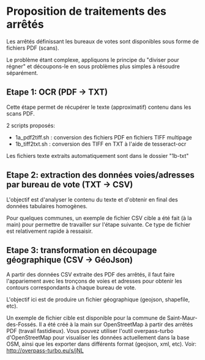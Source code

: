 # Proposition de traitements des arrêtés

Les arrêtés définissant les bureaux de votes sont disponibles sous forme de fichiers PDF (scans).

Le problème étant complexe, appliquons le principe du "diviser pour régner" et découpons-le en sous problèmes plus simples à résoudre séparément.

## Etape 1: OCR (PDF -> TXT)

Cette étape permet de récupérer le texte (approximatif) contenu dans les scans PDF.

2 scripts proposés:
- 1a_pdf2tiff.sh : conversion des fichiers PDF en fichiers TIFF multipage
- 1b_tiff2txt.sh : conversion des TIFF en TXT à l'aide de tesseract-ocr

Les fichiers texte extraits automatiquement sont dans le dossier "1b-txt"


## Etape 2: extraction des données voies/adresses par bureau de vote (TXT -> CSV)

L'objectif est d'analyser le contenu du texte et d'obtenir en final des données tabulaires homogènes.

Pour quelques communes, un exemple de fichier CSV cible a été fait (à la main) pour permettre de travailler sur l'étape suivante.
Ce type de fichier est relativement rapide à ressaisir.


## Etape 3: transformation en découpage géographique (CSV -> GéoJson)

A partir des données CSV extraite des PDF des arrêtés, il faut faire l'appariement avec les tronçons de voies et adresses pour obtenir les contours correspondants à chaque bureau de vote.

L'objectif ici est de produire un fichier géographique (geojson, shapefile, etc).

Un exemple de fichier cible est disponible pour la commune de Saint-Maur-des-Fossés. Il a été créé à la main sur OpenStreetMap à partir des arrêtés PDF (travail fastidieux).
Vous pouvez utiliser l'outil overpass-turbo d'OpenStreetMap pour visualiser les données actuellement dans la base OSM, ainsi que les exporter dans différents format (geojson, xml, etc). Voir: http://overpass-turbo.eu/s/jNL
